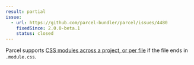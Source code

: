 ```yaml
---
result: partial
issue:
  - url: https://github.com/parcel-bundler/parcel/issues/4480
    fixedSince: 2.0.0-beta.1
    status: closed
---
```


Parcel supports [CSS modules across a project, or per file](https://v2.parceljs.org/languages/postcss/#css-modules) if the file ends in `.module.css`.
